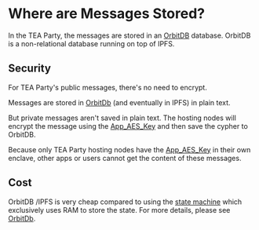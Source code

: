 # Where are Messages Stored?

In the TEA Party, the messages are stored in an [OrbitDB](http://orbitdb.org) database.
OrbitDB is a non-relational database running on top of IPFS.

## Security

For TEA Party's public messages, there's no need to encrypt.

Messages are stored in [OrbitDb](../z_glossary/OrbitDb.md) (and eventually in IPFS) in plain text.

But private messages aren't saved in plain text. The hosting nodes will encrypt the message using the [App_AES_Key](../z_glossary/App_AES_Key.md) and then save the cypher to OrbitDB. 

Because only TEA Party hosting nodes have the [App_AES_Key](../z_glossary/App_AES_Key.md) in their own enclave, other apps or users cannot get the content of these messages.

## Cost

OrbitDB /IPFS is very cheap compared to using the [state machine](../z_glossary/State_Machine.md) which exclusively uses RAM to store the state. For more details, please see [OrbitDb](../z_glossary/OrbitDb.md).
